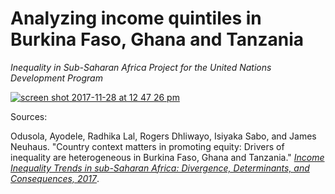 # Analyzing income quintiles in Burkina Faso, Ghana and Tanzania

_Inequality in Sub-Saharan Africa Project for the United Nations Development Program_

[![screen shot 2017-11-28 at 12 47 26 pm](https://user-images.githubusercontent.com/15457713/33449382-95709bbe-d5d6-11e7-953e-412234a60c7a.png)](https://ryezzz.github.io/ms1/)

Sources:

Odusola, Ayodele, Radhika Lal, Rogers Dhliwayo, Isiyaka Sabo, and James Neuhaus. "Country context matters in promoting equity: Drivers of inequality are heterogeneous in Burkina Faso, Ghana and Tanzania." [_Income Inequality Trends in sub-Saharan Africa: Divergence, Determinants, and Consequences, 2017_](www.africa.undp.org/content/dam/rba/docs/Reports/undp-rba_Income%20Inequality%20in%20SSA_Chapter%2014.pdf).
